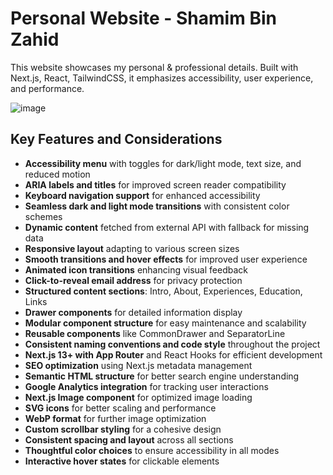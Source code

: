 # Personal Website - Shamim Bin Zahid

This website showcases my personal & professional details. Built with Next.js, React, TailwindCSS, it emphasizes accessibility, user experience, and performance. 

![image](https://github.com/user-attachments/assets/9a5eb7cf-e142-4f65-873a-ec00f361d8ab)

## Key Features and Considerations
- **Accessibility menu** with toggles for dark/light mode, text size, and reduced motion
- **ARIA labels and titles** for improved screen reader compatibility
- **Keyboard navigation support** for enhanced accessibility
- **Seamless dark and light mode transitions** with consistent color schemes
- **Dynamic content** fetched from external API with fallback for missing data
- **Responsive layout** adapting to various screen sizes
- **Smooth transitions and hover effects** for improved user experience
- **Animated icon transitions** enhancing visual feedback
- **Click-to-reveal email address** for privacy protection
- **Structured content sections**: Intro, About, Experiences, Education, Links
- **Drawer components** for detailed information display
- **Modular component structure** for easy maintenance and scalability
- **Reusable components** like CommonDrawer and SeparatorLine
- **Consistent naming conventions and code style** throughout the project
- **Next.js 13+ with App Router** and React Hooks for efficient development
- **SEO optimization** using Next.js metadata management
- **Semantic HTML structure** for better search engine understanding
- **Google Analytics integration** for tracking user interactions
- **Next.js Image component** for optimized image loading
- **SVG icons** for better scaling and performance
- **WebP format** for further image optimization
- **Custom scrollbar styling** for a cohesive design
- **Consistent spacing and layout** across all sections
- **Thoughtful color choices** to ensure accessibility in all modes
- **Interactive hover states** for clickable elements

